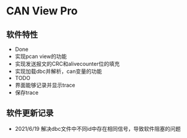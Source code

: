 # CAN View Pro

## 软件特性
- Done
 - 实现pcan view的功能
 - 实现发送报文的CRC和alivecounter位的填充
 - 实现加载dbc并解析，can变量的功能
- TODO
 - 界面能够记录并显示trace
 - 保存trace


## 软件更新记录
 - 2021/6/19 解决dbc文件中不同id中存在相同信号，导致软件阻塞的问题